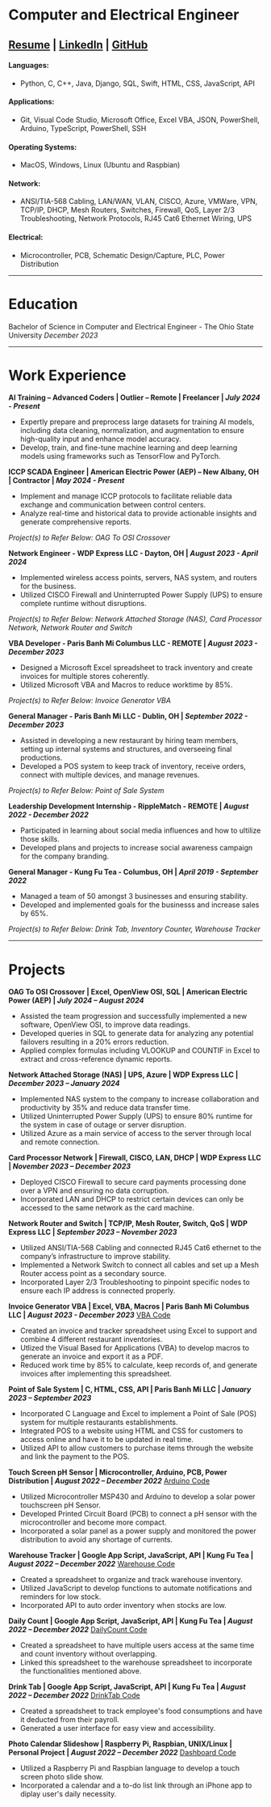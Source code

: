# Computer and Electrical Engineer
## [Resume](/assets/pdf/Timmy_Le_Resume.pdf) | [LinkedIn](https://www.linkedin.com/in/timmy-le-7b4944159/) | [GitHub](https://github.com/TimmyLe9)

#### Languages:
  - Python, C, C++, Java, Django, SQL, Swift, HTML, CSS, JavaScript, API

#### Applications:
  - Git, Visual Code Studio, Microsoft Office, Excel VBA, JSON, PowerShell, Arduino, TypeScript, PowerShell, SSH

#### Operating Systems:
  - MacOS, Windows, Linux (Ubuntu and Raspbian)

#### Network:
  - ANSI/TIA-568 Cabling, LAN/WAN, VLAN, CISCO, Azure, VMWare, VPN, TCP/IP, DHCP, Mesh Routers, Switches, Firewall, QoS, Layer 2/3 Troubleshooting, Network Protocols, RJ45 Cat6 Ethernet Wiring, UPS

#### Electrical:
  - Microcontroller, PCB, Schematic Design/Capture, PLC, Power Distribution

--------------------------------------------------------------------------------

# Education
  Bachelor of Science in Computer and Electrical Engineer - The Ohio State University _December 2023_

--------------------------------------------------------------------------------

# Work Experience
**AI Training – Advanced Coders | Outlier – Remote | Freelancer | _July 2024 - Present_**
  - Expertly prepare and preprocess large datasets for training AI models, including data cleaning, normalization, and augmentation to ensure high-quality input and enhance model accuracy.
  - Develop, train, and fine-tune machine learning and deep learning models using frameworks such as TensorFlow and PyTorch.

**ICCP SCADA Engineer | American Electric Power (AEP) – New Albany, OH | Contractor | _May 2024 - Present_**
  - Implement and manage ICCP protocols to facilitate reliable data exchange and communication between control centers.
  - Analyze real-time and historical data to provide actionable insights and generate comprehensive reports.

_Project(s) to Refer Below: OAG To OSI Crossover_

**Network Engineer - WDP Express LLC - Dayton, OH | _August 2023 - April 2024_**
  - Implemented wireless access points, servers, NAS system, and routers for the business.
  - Utilized CISCO Firewall and Uninterrupted Power Supply (UPS) to ensure complete runtime without disruptions.

_Project(s) to Refer Below: Network Attached Storage (NAS), Card Processor Network, Network Router and Switch_

**VBA Developer - Paris Banh Mi Columbus LLC - REMOTE | _August 2023 - December 2023_**
  - Designed a Microsoft Excel spreadsheet to track inventory and create invoices for multiple stores coherently.
  - Utilized Microsoft VBA and Macros to reduce worktime by 85%. 

_Project(s) to Refer Below: Invoice Generator VBA_

**General Manager - Paris Banh Mi LLC - Dublin, OH | _September 2022 - December 2023_**
  - Assisted in developing a new restaurant by hiring team members, setting up internal systems and structures, and overseeing final productions.
  - Developed a POS system to keep track of inventory, receive orders, connect with multiple devices, and manage revenues.

_Project(s) to Refer Below: Point of Sale System_

**Leadership Development Internship - RippleMatch - REMOTE | _August 2022 - December 2022_**
  - Participated in learning about social media influences and how to ultilize those skills.
  - Developed plans and projects to increase social awareness campaign for the company branding.

**General Manager - Kung Fu Tea - Columbus, OH | _April 2019 - September 2022_**
  - Managed a team of 50 amongst 3 businesses and ensuring stability.
  - Developed and implemented goals for the businesss and increase sales by 65%.

_Project(s) to Refer Below: Drink Tab, Inventory Counter, Warehouse Tracker_

--------------------------------------------------------------------------------

# Projects
**OAG To OSI Crossover | Excel, OpenView OSI, SQL | American Electric Power (AEP) |	_July 2024 – August 2024_**
  - Assisted the team progression and successfully implemented a new software, OpenView OSI, to improve data readings.
  - Developed queries in SQL to generate data for analyzing any potential failovers resulting in a 20% errors reduction. 
  - Applied complex formulas including VLOOKUP and COUNTIF in Excel to extract and cross-reference dynamic reports. 

**Network Attached Storage (NAS) | UPS, Azure | WDP Express LLC	| _December 2023 – January 2024_**
  -	Implemented NAS system to the company to increase collaboration and productivity by 35% and reduce data transfer time. 
  -	Utilized Uninterrupted Power Supply (UPS) to ensure 80% runtime for the system in case of outage or server disruption. 
  -	Utilized Azure as a main service of access to the server through local and remote connection. 

**Card Processor Network | Firewall, CISCO, LAN, DHCP | WDP Express LLC | _November 2023 – December 2023_**
  -	Deployed CISCO Firewall to secure card payments processing done over a VPN and ensuring no data corruption. 
  -	Incorporated LAN and DHCP to restrict certain devices can only be accessed to the same network as the card machine. 

**Network Router and Switch | TCP/IP, Mesh Router, Switch, QoS | WDP Express LLC | _September 2023 – November 2023_**
  -	Utilized ANSI/TIA-568 Cabling and connected RJ45 Cat6 ethernet to the company’s infrastructure to improve stability.
  -	Implemented a Network Switch to connect all cables and set up a Mesh Router access point as a secondary source.
  -	Incorporated Layer 2/3 Troubleshooting to pinpoint specific nodes to ensure each IP address is connected properly.

**Invoice Generator VBA | Excel, VBA, Macros | Paris Banh Mi Columbus LLC | _August 2023 - December 2023_**  [VBA Code](https://github.com/TimmyLe9/invoice_generator)
  - Created an invoice and tracker spreadsheet using Excel to support and combine 4 different restaurant inventories.
  -	Utlized the Visual Based for Applications (VBA) to develop macros to generate an invoice and export it as a PDF.
  -	Reduced work time by 85% to calculate, keep records of, and generate invoices after implementing this spreadsheet. 

**Point of Sale System | C, HTML, CSS, API | Paris Banh Mi LLC | _January 2023 – September 2023_**
  -	Incorporated C Language and Excel to implement a Point of Sale (POS) system for multiple restaurants establishments. 
  -	Integrated POS to a website using HTML and CSS for customers to access online and have it to be updated in real time.  
  -	Utilized API to allow customers to purchase items through the website and link the payment to the POS. 

**Touch Screen pH Sensor | Microcontroller, Arduino, PCB, Power Distribution | _August 2022 – December 2022_**  [Arduino Code](https://github.com/TimmyLe9/ece4905)
  -	Utilized Microcontroller MSP430 and Arduino to develop a solar power touchscreen pH Sensor. 
  -	Developed Printed Circuit Board (PCB) to connect a pH sensor with the microcontroller and become more compact. 
  -	Incorporated a solar panel as a power supply and monitored the power distribution to avoid any shortage of currents.

**Warehouse Tracker | Google App Script, JavaScript, API | Kung Fu Tea | _August 2022 – December 2022_**  [Warehouse Code](https://github.com/TimmyLe9/inventory_warehouse)
  -	Created a spreadsheet to organize and track warehouse inventory.
  -	Utilized JavaScript to develop functions to automate notifications and reminders for low stock.
  -	Incorporated API to auto order inventory when stocks are low. 

**Daily Count | Google App Script, JavaScript, API | Kung Fu Tea | _August 2022 – December 2022_**  [DailyCount Code](https://github.com/TimmyLe9/inventory_dailycount)
  -	Created a spreadsheet to have multiple users access at the same time and count inventory without overlapping.
  -	Linked this spreadsheet to the warehouse spreadsheet to incorporate the functionalities mentioned above. 

**Drink Tab | Google App Script, JavaScript, API | Kung Fu Tea | _August 2022 – December 2022_**  [DrinkTab Code](https://github.com/TimmyLe9/drink_tab)
  -	Created a spreadsheet to track employee's food consumptions and have it deducted from their payroll.
  -	Generated a user interface for easy view and accessibility. 

**Photo Calendar Slideshow | Raspberry Pi, Raspbian, UNIX/Linux | Personal Project | _August 2022 – December 2022_**  [Dashboard Code](https://github.com/TimmyLe9/pi_dashboard)
  -	Utilized a Raspberry Pi and Raspbian language to develop a touch screen photo slide show.
  -	Incorporated a calendar and a to-do list link through an iPhone app to diplay user's daily necessity.
